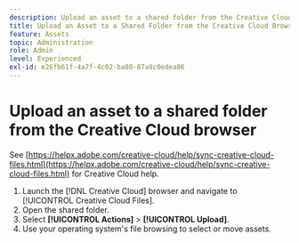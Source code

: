```yaml
---
description: Upload an asset to a shared folder from the Creative Cloud browser to Experience Cloud.
title: Upload an Asset to a Shared Folder from the Creative Cloud Browser 
feature: Assets
topic: Administration
role: Admin
level: Experienced
exl-id: e26fb61f-4a7f-4c02-ba80-87a9c0edea86
---
```

# Upload an asset to a shared folder from the Creative Cloud browser

See [https://helpx.adobe.com/creative-cloud/help/sync-creative-cloud-files.html](https://helpx.adobe.com/creative-cloud/help/sync-creative-cloud-files.html) for Creative Cloud help.

1. Launch the [!DNL Creative Cloud] browser and navigate to [!UICONTROL Creative Cloud Files].
1. Open the shared folder.
1. Select **[!UICONTROL Actions]** > **[!UICONTROL Upload]**.
1. Use your operating system's file browsing to select or move assets.
